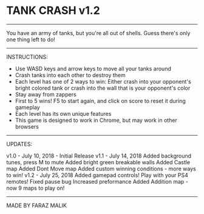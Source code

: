 # TANK CRASH v1.2

-------------------------------------------------------
You have an army of tanks, but you're all out of shells. 
Guess there's only one thing left to do!

-------------------------------------------------------
INSTRUCTIONS:

- Use WASD keys and arrow keys to move all your tanks around
- Crash tanks into each other to destroy them
- Each level has one of 2 ways to win: Either crash into your opponent's bright colored tank or crash into the wall that is your opponent's color
- Stay away from zappers
- First to 5 wins! F5 to start again, and click on score to reset it during gameplay
- Each level has its own unique features
- This game is designed to work in Chrome, but may work in other browsers
-------------------------------------------------------
UPDATES:

v1.0 - July 10, 2018 - Initial Release
v1.1 - July 14, 2018
	Added background tunes, press M to mute
	Added bright green breakable walls
	Added Castle map
	Added Dont Move map
	Added custom winning conditions - more ways to win!
v1.2 - July 25, 2018
	Added gamepad controls! Play with your PS4 remotes!
	Fixed pause bug
	Increased preformance
	Added Addition map - now 9 maps to play on!

-------------------------------------------------------
MADE BY FARAZ MALIK